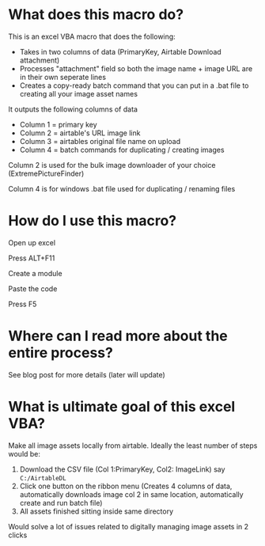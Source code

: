 # What does this macro do?

This is an excel VBA macro that does the following:

- Takes in two columns of data (PrimaryKey, Airtable Download attachment)
- Processes "attachment" field so both the image name + image URL are in their own seperate lines
- Creates a copy-ready batch command that you can put in a .bat file to creating all your image asset names

It outputs the following columns of data

- Column 1 = primary key
- Column 2 = airtable's URL image link
- Column 3 = airtables original file name on upload
- Column 4 = batch commands for duplicating / creating images

Column 2 is used for the bulk image downloader of your choice (ExtremePictureFinder)

Column 4 is for windows .bat file used for duplicating / renaming files

# How do I use this macro?

Open up excel

Press ALT+F11

Create a module

Paste the code

Press F5

# Where can I read more about the entire process?

See blog post for more details (later will update)

# What is ultimate goal of this excel VBA?

Make all image assets locally from airtable. Ideally the least number of steps would be:

1. Download the CSV file (Col 1:PrimaryKey, Col2: ImageLink) say `C:/AirtableDL`
2. Click one button on the ribbon menu (Creates 4 columns of data, automatically downloads image col 2 in same location, automatically create and run batch file)
3. All assets finished sitting inside same directory

Would solve a lot of issues related to digitally managing image assets in 2 clicks

